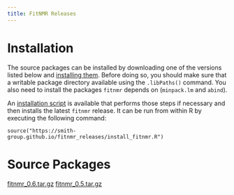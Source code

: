 ```yaml
---
title: FitNMR Releases
---
```


# Installation

The source packages can be installed by downloading one of the versions listed below and [installing them](https://cran.r-project.org/doc/manuals/r-release/R-admin.html#Installing-packages). Before doing so, you should make sure that a writable package directory available using the `.libPaths()` command. You also need to install the packages `fitnmr` depends on (`minpack.lm` and `abind`).

An [installation script](install_fitnmr.R) is available that performs those steps if necessary and then installs the latest `fitnmr` release. It can be run from within R by executing the following command:

```
source("https://smith-group.github.io/fitnmr_releases/install_fitnmr.R")
```

# Source Packages

[fitnmr_0.6.tar.gz](fitnmr_0.6.tar.gz)
[fitnmr_0.5.tar.gz](fitnmr_0.5.tar.gz)
